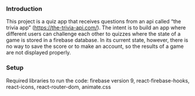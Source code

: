 ### Introduction
This project is a quiz app that receives questions from an api called “the trivia app” (https://the-trivia-api.com/). The intent is to build an app where different users can challenge each other to quizzes where the state of a game is stored in a firebase database. In its current state, however, there is no way to save the score or to make an account, so the results of a game are not displayed properly. 
 
### Setup

Required libraries to run the code: firebase version 9, react-firebase-hooks, react-icons, react-router-dom, animate.css

